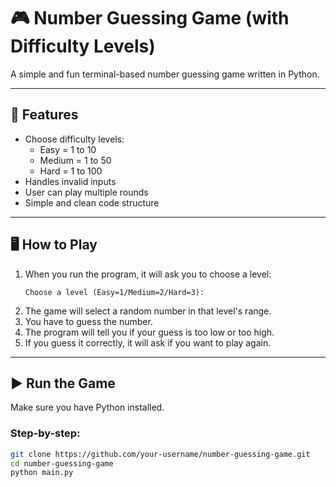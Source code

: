 # 🎮 Number Guessing Game (with Difficulty Levels)

A simple and fun terminal-based number guessing game written in Python.

---

## 📌 Features

- Choose difficulty levels:
  - Easy = 1 to 10
  - Medium = 1 to 50
  - Hard = 1 to 100
- Handles invalid inputs
- User can play multiple rounds
- Simple and clean code structure

---

## 🖥️ How to Play

1. When you run the program, it will ask you to choose a level:
    ```
    Choose a level (Easy=1/Medium=2/Hard=3):
    ```
2. The game will select a random number in that level's range.
3. You have to guess the number.
4. The program will tell you if your guess is too low or too high.
5. If you guess it correctly, it will ask if you want to play again.

---

## ▶️ Run the Game

Make sure you have Python installed.

### Step-by-step:

```bash
git clone https://github.com/your-username/number-guessing-game.git
cd number-guessing-game
python main.py
